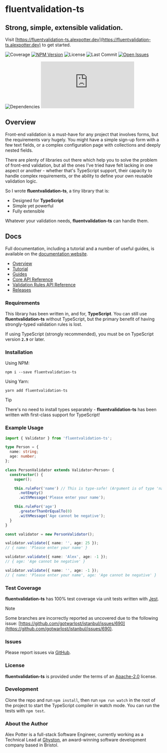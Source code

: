 # fluentvalidation-ts

## Strong, simple, extensible validation.

Visit [https://fluentvalidation-ts.alexpotter.dev](https://fluentvalidation-ts.alexpotter.dev) to get started.

![Coverage](https://badgen.net/badge/coverage/100%25/green)
[![NPM Version](https://badgen.net/npm/v/fluentvalidation-ts)](https://www.npmjs.com/package/fluentvalidation-ts)
![License](https://badgen.net/npm/license/fluentvalidation-ts)
![Last Commit](https://badgen.net/github/last-commit/alexjpotter/fluentvalidation-ts/main)
[![Open Issues](https://badgen.net/github/open-issues/alexjpotter/fluentvalidation-ts)](https://github.com/AlexJPotter/fluentvalidation-ts/issues)

![Dependencies](https://badgen.net/badge/dependencies/none/green)
[![GZIP Size](https://img.badgesize.io/https://unpkg.com/fluentvalidation-ts@latest/dist/index.js?compression=gzip)](https://unpkg.com/fluentvalidation-ts@latest/dist/index.js)

## Overview

Front-end validation is a must-have for any project that involves forms, but the requirements vary hugely. You might have a simple sign-up form with a few text fields, or a complex configuration page with collections and deeply nested fields.

There are plenty of libraries out there which help you to solve the problem of front-end validation, but all the ones I've tried have felt lacking in one aspect or another - whether that's TypeScript support, their capacity to handle complex requirements, or the ability to define your own reusable validation logic.

So I wrote **fluentvalidation-ts**, a tiny library that is:

- Designed for **TypeScript**
- Simple yet powerful
- Fully extensible

Whatever your validation needs, **fluentvalidation-ts** can handle them.

## Docs

Full documentation, including a tutorial and a number of useful guides, is available on the [documentation website](https://fluentvalidation-ts.alexpotter.dev).

- [Overview](https://fluentvalidation-ts.alexpotter.dev/docs/overview)
- [Tutorial](https://fluentvalidation-ts.alexpotter.dev/docs/tutorial)
- [Guides](https://fluentvalidation-ts.alexpotter.dev/docs/guides/customrules)
- [Core API Reference](https://fluentvalidation-ts.alexpotter.dev/docs/api/core/validator)
- [Validation Rules API Reference](https://fluentvalidation-ts.alexpotter.dev/docs/api/rules/emailaddress)
- [Releases](https://github.com/AlexJPotter/fluentvalidation-ts/releases)

### Requirements

This library has been written in, and for, **TypeScript**. You can still use **fluentvalidation-ts** without TypeScript, but the primary benefit of having strongly-typed validation rules is lost.

If using TypeScript (strongly recommended), you must be on TypeScript version **`2.9`** or later.

### Installation

Using NPM:

```
npm i --save fluentvalidation-ts
```

Using Yarn:

```
yarn add fluentvalidation-ts
```

> [!TIP]
> There's no need to install types separately - **fluentvalidation-ts** has been written with first-class support for TypeScript!

### Example Usage

```typescript
import { Validator } from 'fluentvalidation-ts';

type Person = {
  name: string;
  age: number;
};

class PersonValidator extends Validator<Person> {
  constructor() {
    super();

    this.ruleFor('name') // This is type-safe! (Argument is of type 'name' | 'age')
      .notEmpty()
      .withMessage('Please enter your name');

    this.ruleFor('age')
      .greaterThanOrEqualTo(0)
      .withMessage('Age cannot be negative');
  }
}

const validator = new PersonValidator();

validator.validate({ name: '', age: 25 });
// { name: 'Please enter your name' }

validator.validate({ name: 'Alex', age: -1 });
// { age: 'Age cannot be negative' }

validator.validate({ name: '', age: -1 });
// { name: 'Please enter your name', age: 'Age cannot be negative' }
```

### Test Coverage

**fluentvalidation-ts** has 100% test coverage via unit tests written with [Jest](https://jestjs.io/).

> [!NOTE]
> Some branches are incorrectly reported as uncovered due to the following issue: [https://github.com/gotwarlost/istanbul/issues/690](https://github.com/gotwarlost/istanbul/issues/690).

### Issues

Please report issues via [GitHub](https://github.com/AlexJPotter/fluentvalidation-ts/issues).

### License

**fluentvalidation-ts** is provided under the terms of an [Apache-2.0](https://www.apache.org/licenses/LICENSE-2.0) license.

### Development

Clone the repo and run `npm install`, then run `npm run watch` in the root of the project to start the TypeScript compiler in watch mode. You can run the tests with `npm test`.

### About the Author

Alex Potter is a full-stack Software Engineer, currently working as a Technical Lead at [Ghyston](https://www.ghyston.com), an award-winning software development company based in Bristol.
